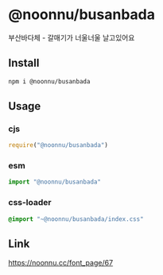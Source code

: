 # @noonnu/busanbada
부산바다체 - 갈매기가 너울너울 날고있어요

## Install
```sh
npm i @noonnu/busanbada
```
## Usage
### cjs
```js
require("@noonnu/busanbada")
```
### esm
```js
import "@noonnu/busanbada"
```
### css-loader
```css
@import "~@noonnu/busanbada/index.css"
```

## Link
https://noonnu.cc/font_page/67